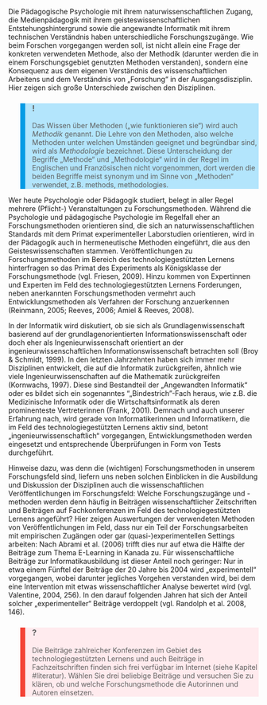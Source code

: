 <!-- filename: 02_Unterschiedliches_Verstaendnis_von_Forschung_und_Forschungsmethoden.md -->
<!-- title: Unterschiedliches Verständnis von Forschung und Forschungsmethoden -->

Die Pädagogische Psychologie mit ihrem naturwissenschaftlichen Zugang, die Medienpädagogik mit ihrem geisteswissenschaftlichen Entstehungshintergrund sowie die angewandte Informatik mit ihrem technischen Verständnis haben unterschiedliche Forschungszugänge. Wie beim Forschen vorgegangen werden soll, ist nicht allein eine Frage der konkreten verwendeten Methode, also der Methodik (darunter werden die in einem Forschungsgebiet genutzten Methoden verstanden), sondern eine Konsequenz aus dem eigenen Verständnis des wissenschaftlichen Arbeitens und dem Verständnis von „Forschung“ in der Ausgangsdisziplin. Hier zeigen sich große Unterschiede zwischen den Disziplinen.

<blockquote style="background: #B3E5FC; border-left: 10px solid #039BE5">

### !

Das Wissen über Methoden („wie funktionieren sie“) wird auch *Methodik* genannt. Die Lehre von den Methoden, also welche Methoden unter welchen Umständen geeignet und begründbar sind, wird als *Methodologie* bezeichnet. Diese Unterscheidung der Begriffe „Methode“ und „Methodologie“ wird in der Regel im Englischen und Französischen nicht vorgenommen, dort werden die beiden Begriffe meist synonym und im Sinne von „Methoden“ verwendet, z.B. methods, methodologies.

</blockquote>

Wer heute Psychologie oder Pädagogik studiert, belegt in aller Regel mehrere (Pflicht-) Veranstaltungen zu Forschungsmethoden. Während die Psychologie und pädagogische Psychologie im Regelfall eher an Forschungsmethoden orientieren sind, die sich an naturwissenschaftlichen Standards mit dem Primat experimenteller Laborstudien orientieren, wird in der Pädagogik auch in hermeneutische Methoden eingeführt, die aus den Geisteswissenschaften stammen. Veröffentlichungen zu Forschungsmethoden im Bereich des technologiegestützten Lernens hinterfragen so das Primat des Experiments als Königsklasse der Forschungsmethode (vgl. Friesen, 2009). Hinzu kommen von Expertinnen und Experten im Feld des technologiegestützten Lernens Forderungen, neben anerkannten Forschungsmethoden vermehrt auch Entwicklungsmethoden als Verfahren der Forschung anzuerkennen (Reinmann, 2005; Reeves, 2006; Amiel &amp; Reeves, 2008).

In der Informatik wird diskutiert, ob sie sich als Grundlagenwissenschaft basierend auf der grundlagenorientierten Informationswissenschaft oder doch eher als Ingenieurwissenschaft orientiert an der ingenieurwissenschaftlichen Informationswissenschaft betrachten soll (Broy &amp; Schmidt, 1999). In den letzten Jahrzehnten haben sich immer mehr Disziplinen entwickelt, die auf die Informatik zurückgreifen, ähnlich wie viele Ingenieurwissenschaften auf die Mathematik zurückgreifen (Kornwachs, 1997). Diese sind Bestandteil der „Angewandten Informatik“ oder es bildet sich ein sogenanntes “„Bindestrich”-Fach heraus, wie z.B. die Medizinische Informatik oder die Wirtschaftsinformatik als deren prominenteste Vertreterinnen (Frank, 2001). Demnach und auch unserer Erfahrung nach, wird gerade von Informatikerinnen und Informatikern, die im Feld des technologiegestützten Lernens aktiv sind, betont „ingenieurwissenschaftlich“ vorgegangen, Entwicklungsmethoden werden eingesetzt und entsprechende Überprüfungen in Form von Tests durchgeführt.

Hinweise dazu, was denn die (wichtigen) Forschungsmethoden in unserem Forschungsfeld sind, liefern uns neben solchen Einblicken in die Ausbildung und Diskussion der Disziplinen auch die wissenschaftlichen Veröffentlichungen im Forschungsfeld: Welche Forschungszugänge und -methoden werden denn häufig in Beiträgen wissenschaftlicher Zeitschriften und Beiträgen auf Fachkonferenzen im Feld des technologiegestützten Lernens angeführt? Hier zeigen Auswertungen der verwendeten Methoden von Veröffentlichungen im Feld, dass nur ein Teil der Forschungsarbeiten mit empirischen Zugängen oder gar (quasi-)experimentellen Settings arbeiten: Nach Abrami et al. (2006) trifft dies nur auf etwa die Hälfte der Beiträge zum Thema E-Learning in Kanada zu. Für wissenschaftliche Beiträge zur Informatikausbildung ist dieser Anteil noch geringer: Nur in etwa einem Fünftel der Beiträge der 20 Jahre bis 2004 wird „experimentell“ vorgegangen, wobei darunter jegliches Vorgehen verstanden wird, bei dem eine Intervention mit etwas wissenschaftlicher Analyse bewertet wird (vgl. Valentine, 2004, 256). In den darauf folgenden Jahren hat sich der Anteil solcher „experimenteller“ Beiträge verdoppelt (vgl. Randolph et al. 2008, 146).

<blockquote style="background: #FFEBEE; border-left: 10px solid #F44336">

### ?

Die Beiträge zahlreicher Konferenzen im Gebiet des technologiegestützten Lernens und auch Beiträge in Fachzeitschriften finden sich frei verfügbar im Internet (siehe Kapitel #literatur). Wählen Sie drei beliebige Beiträge und versuchen Sie zu klären, ob und welche Forschungsmethode die Autorinnen und Autoren einsetzen.

</blockquote>
